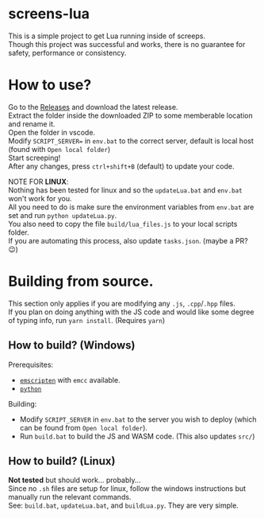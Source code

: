 # screens-lua
This is a simple project to get Lua running inside of screeps.  
Though this project was successful and works, there is no guarantee for safety, performance or consistency.  

# How to use?
Go to the [Releases](https://github.com/Dude112113/screeps-lua/releases) and download the latest release.  
Extract the folder inside the downloaded ZIP to some memberable location and rename it.  
Open the folder in vscode.  
Modify `SCRIPT_SERVER=` in `env.bat` to the correct server, default is local host (found with `Open local folder`)  
Start screeping!  
After any changes, press `ctrl+shift+B` (default) to update your code.  

NOTE FOR **LINUX**:  
Nothing has been tested for linux and so the `updateLua.bat` and `env.bat` won't work for you.  
All you need to do is make sure the environment variables from `env.bat` are set and run `python updateLua.py`.  
You also need to copy the file `build/lua_files.js` to your local scripts folder.  
If you are automating this process, also update `tasks.json`. (maybe a PR? 😉)  


# Building from source.
This section only applies if you are modifying any `.js`, `.cpp`/`.hpp` files.  
If you plan on doing anything with the JS code and would like some degree of typing info, run `yarn install`. (Requires `yarn`)  

## How to build? (Windows)
Prerequisites:  
- [`emscripten`](https://emscripten.org/) with `emcc` available.  
- [`python`](https://www.python.org/)  

Building:  
- Modify `SCRIPT_SERVER` in `env.bat` to the server you wish to deploy (which can be found from `Open local folder`).  
- Run `build.bat` to build the JS and WASM code. (This also updates `src/`)  

## How to build? (Linux)
**Not tested** but should work... probably...  
Since no `.sh` files are setup for linux, follow the windows instructions but manually run the relevant commands.  
See: `build.bat`, `updateLua.bat`, and `buildLua.py`. They are very simple.  
